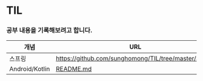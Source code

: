 # TIL

### 공부 내용을 기록해보려고 합니다.

| 개념             | URL                                                                                                                     |
|----------------|-------------------------------------------------------------------------------------------------------------------------|
| 스프링            | https://github.com/sunghomong/TIL/tree/master/Spring                                                                    |
| Android/Kotlin | [README.md](Kotlin%2F%EC%BD%94%ED%8B%80%EB%A6%B0_3%EA%B0%95%EC%9C%BC%EB%A1%9C_%EB%81%9D%EB%82%B4%EA%B8%B0%2FREADME.md)  |

